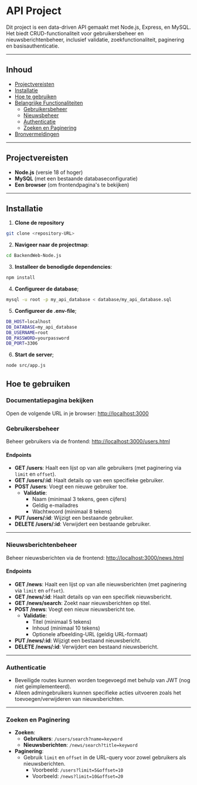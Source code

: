 # **API Project**

Dit project is een data-driven API gemaakt met Node.js, Express, en MySQL. Het biedt CRUD-functionaliteit voor gebruikersbeheer en nieuwsberichtenbeheer, inclusief validatie, zoekfunctionaliteit, paginering en basisauthenticatie.

---

## **Inhoud**
- [Projectvereisten](#projectvereisten)
- [Installatie](#installatie)
- [Hoe te gebruiken](#hoe-te-gebruiken)
- [Belangrijke Functionaliteiten](#belangrijke-functionaliteiten)
  - [Gebruikersbeheer](#gebruikersbeheer)
  - [Nieuwsbeheer](#nieuwsbeheer)
  - [Authenticatie](#authenticatie)
  - [Zoeken en Paginering](#zoeken-en-paginering)
- [Bronvermeldingen](#bronvermeldingen)

---

## **Projectvereisten**
- **Node.js** (versie 18 of hoger)
- **MySQL** (met een bestaande databaseconfiguratie)
- **Een browser** (om frontendpagina's te bekijken)

---

## **Installatie**

1. **Clone de repository**
```bash
git clone <repository-URL>
```
2. **Navigeer naar de projectmap**:
```bash
cd BackendWeb-Node.js
```

3. **Installeer de benodigde dependencies**:
```bash
npm install
```

4. **Configureer de database**;
```bash
mysql -u root -p my_api_database < database/my_api_database.sql
```

5. **Configureer de .env-file**;
```bash
DB_HOST=localhost
DB_DATABASE=my_api_database
DB_USERNAME=root
DB_PASSWORD=yourpassword
DB_PORT=3306
```

6. **Start de server**;
```bash
node src/app.js
```

## **Hoe te gebruiken**

### **Documentatiepagina bekijken**
Open de volgende URL in je browser: [http://localhost:3000](http://localhost:3000)

### **Gebruikersbeheer**
Beheer gebruikers via de frontend: [http://localhost:3000/users.html](http://localhost:3000/users.html)

#### **Endpoints**
- **GET /users**: Haalt een lijst op van alle gebruikers (met paginering via `limit` en `offset`).
- **GET /users/:id**: Haalt details op van een specifieke gebruiker.
- **POST /users**: Voegt een nieuwe gebruiker toe.
  - **Validatie**:
    - Naam (minimaal 3 tekens, geen cijfers)
    - Geldig e-mailadres
    - Wachtwoord (minimaal 8 tekens)
- **PUT /users/:id**: Wijzigt een bestaande gebruiker.
- **DELETE /users/:id**: Verwijdert een bestaande gebruiker.

---

### **Nieuwsberichtenbeheer**
Beheer nieuwsberichten via de frontend: [http://localhost:3000/news.html](http://localhost:3000/news.html)

#### **Endpoints**
- **GET /news**: Haalt een lijst op van alle nieuwsberichten (met paginering via `limit` en `offset`).
- **GET /news/:id**: Haalt details op van een specifiek nieuwsbericht.
- **GET /news/search**: Zoekt naar nieuwsberichten op titel.
- **POST /news**: Voegt een nieuw nieuwsbericht toe.
  - **Validatie**:
    - Titel (minimaal 5 tekens)
    - Inhoud (minimaal 10 tekens)
    - Optionele afbeelding-URL (geldig URL-formaat)
- **PUT /news/:id**: Wijzigt een bestaand nieuwsbericht.
- **DELETE /news/:id**: Verwijdert een bestaand nieuwsbericht.

---

### **Authenticatie**
- Beveiligde routes kunnen worden toegevoegd met behulp van JWT (nog niet geïmplementeerd).
- Alleen admingebruikers kunnen specifieke acties uitvoeren zoals het toevoegen/verwijderen van nieuwsberichten.

---

### **Zoeken en Paginering**
- **Zoeken**:
  - **Gebruikers**: `/users/search?name=keyword`
  - **Nieuwsberichten**: `/news/search?title=keyword`
- **Paginering**:
  - Gebruik `limit` en `offset` in de URL-query voor zowel gebruikers als nieuwsberichten.
    - Voorbeeld: `/users?limit=5&offset=10`
    - Voorbeeld: `/news?limit=10&offset=20`
